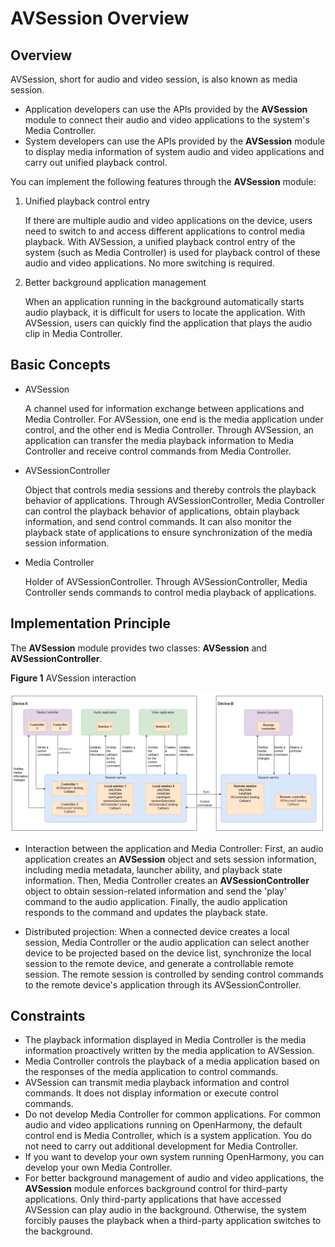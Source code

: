 # AVSession Overview

## Overview

  AVSession, short for audio and video session, is also known as media session.
  - Application developers can use the APIs provided by the **AVSession** module to connect their audio and video applications to the system's Media Controller.
  - System developers can use the APIs provided by the **AVSession** module to display media information of system audio and video applications and carry out unified playback control.

  You can implement the following features through the **AVSession** module:

  1. Unified playback control entry

     If there are multiple audio and video applications on the device, users need to switch to and access different applications to control media playback. With AVSession, a unified playback control entry of the system (such as Media Controller) is used for playback control of these audio and video applications. No more switching is required.

  2. Better background application management

     When an application running in the background automatically starts audio playback, it is difficult for users to locate the application. With AVSession, users can quickly find the application that plays the audio clip in Media Controller.

## Basic Concepts

- AVSession

  A channel used for information exchange between applications and Media Controller. For AVSession, one end is the media application under control, and the other end is Media Controller. Through AVSession, an application can transfer the media playback information to Media Controller and receive control commands from Media Controller.
  
- AVSessionController

  Object that controls media sessions and thereby controls the playback behavior of applications. Through AVSessionController, Media Controller can control the playback behavior of applications, obtain playback information, and send control commands. It can also monitor the playback state of applications to ensure synchronization of the media session information.

- Media Controller
  
  Holder of AVSessionController. Through AVSessionController, Media Controller sends commands to control media playback of applications.

## Implementation Principle

The **AVSession** module provides two classes: **AVSession** and **AVSessionController**.

**Figure 1** AVSession interaction

![en-us_image_avsession](figures/en-us_image_avsession.png)

- Interaction between the application and Media Controller: First, an audio application creates an **AVSession** object and sets session information, including media metadata, launcher ability, and playback state information. Then, Media Controller creates an **AVSessionController** object to obtain session-related information and send the 'play' command to the audio application. Finally, the audio application responds to the command and updates the playback state.

- Distributed projection: When a connected device creates a local session, Media Controller or the audio application can select another device to be projected based on the device list, synchronize the local session to the remote device, and generate a controllable remote session. The remote session is controlled by sending control commands to the remote device's application through its AVSessionController.

## Constraints

- The playback information displayed in Media Controller is the media information proactively written by the media application to AVSession.
- Media Controller controls the playback of a media application based on the responses of the media application to control commands.
- AVSession can transmit media playback information and control commands. It does not display information or execute control commands.
- Do not develop Media Controller for common applications. For common audio and video applications running on OpenHarmony, the default control end is Media Controller, which is a system application. You do not need to carry out additional development for Media Controller.
- If you want to develop your own system running OpenHarmony, you can develop your own Media Controller.
- For better background management of audio and video applications, the **AVSession** module enforces background control for third-party applications. Only third-party applications that have accessed AVSession can play audio in the background. Otherwise, the system forcibly pauses the playback when a third-party application switches to the background.
